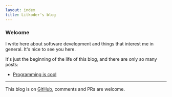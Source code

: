 ```yaml
---
layout: index
title: Litkoder's blog
---
```


### Welcome

I write here about software development and things that interest me in general. It's nice to
see you here.

It's just the beginning of the life of this blog, and there are only so many posts:

- [Programming is cool](posts/programming_is_cool.md)

---

This blog is on
[GitHub](https://github.com/lit-codes/blog), comments and PRs are welcome.

